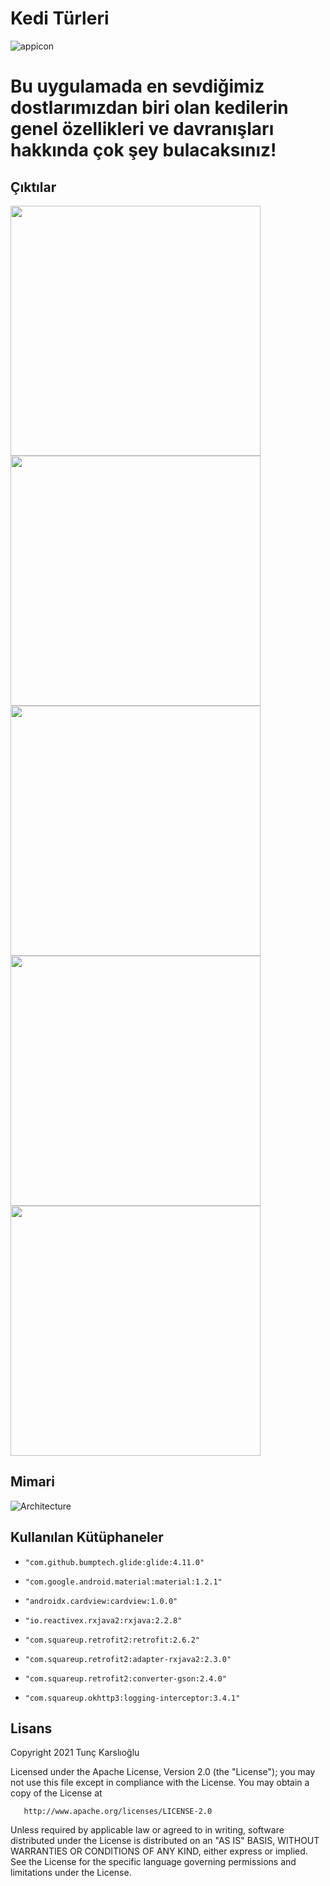 
# Kedi Türleri
![appicon](https://github.com/tunckarslioglu/hr180026tunckarslioglu/blob/main/app/src/main/res/mipmap-xxxhdpi/ic_launcher.png)

# Bu uygulamada en sevdiğimiz dostlarımızdan biri olan kedilerin genel özellikleri ve davranışları hakkında çok şey bulacaksınız!
<h2 id="Çıktılar">Çıktılar</h2>
<p>
  <img height= "400"  src="https://github.com/tunckarslioglu/hr180026tunckarslioglu/blob/main/Screens/ss1.png" />
  <img height= "400"  src="https://github.com/tunckarslioglu/hr180026tunckarslioglu/blob/main/Screens/ss2.png" />
  <img height= "400"  src="https://github.com/tunckarslioglu/hr180026tunckarslioglu/blob/main/Screens/ss3.png" />
  <img height= "400"  src="https://github.com/tunckarslioglu/hr180026tunckarslioglu/blob/main/Screens/ss4.png" />
  <img height= "400"  src="https://github.com/tunckarslioglu/hr180026tunckarslioglu/blob/main/Screens/ss5.png" />

</p>

## Mimari
![Architecture](https://github.com/tunckarslioglu/hr180026tunckarslioglu/blob/main/Screens/ss6.png)

## Kullanılan Kütüphaneler
*     "com.github.bumptech.glide:glide:4.11.0"
*     "com.google.android.material:material:1.2.1"
*     "androidx.cardview:cardview:1.0.0"
*     "io.reactivex.rxjava2:rxjava:2.2.8"
*     "com.squareup.retrofit2:retrofit:2.6.2"
*     "com.squareup.retrofit2:adapter-rxjava2:2.3.0" 
*     "com.squareup.retrofit2:converter-gson:2.4.0"
*     "com.squareup.okhttp3:logging-interceptor:3.4.1"


Lisans
--------

  Copyright 2021 Tunç Karslıoğlu

   Licensed under the Apache License, Version 2.0 (the "License");
   you may not use this file except in compliance with the License.
   You may obtain a copy of the License at

       http://www.apache.org/licenses/LICENSE-2.0

   Unless required by applicable law or agreed to in writing, software
   distributed under the License is distributed on an "AS IS" BASIS,
   WITHOUT WARRANTIES OR CONDITIONS OF ANY KIND, either express or implied.
   See the License for the specific language governing permissions and
   limitations under the License.
